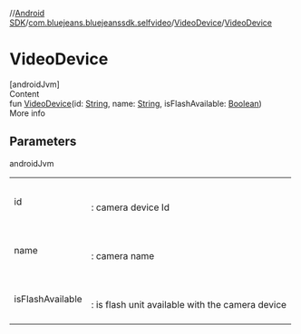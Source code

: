 //[Android SDK](../../../index.md)/[com.bluejeans.bluejeanssdk.selfvideo](../index.md)/[VideoDevice](index.md)/[VideoDevice](-video-device.md)



# VideoDevice  
[androidJvm]  
Content  
fun [VideoDevice](-video-device.md)(id: [String](https://kotlinlang.org/api/latest/jvm/stdlib/kotlin/-string/index.html), name: [String](https://kotlinlang.org/api/latest/jvm/stdlib/kotlin/-string/index.html), isFlashAvailable: [Boolean](https://kotlinlang.org/api/latest/jvm/stdlib/kotlin/-boolean/index.html))  
More info  


## Parameters  
  
androidJvm  
  
| | |
|---|---|
| <a name="com.bluejeans.bluejeanssdk.selfvideo/VideoDevice/VideoDevice/#kotlin.String#kotlin.String#kotlin.Boolean/PointingToDeclaration/"></a>id| <a name="com.bluejeans.bluejeanssdk.selfvideo/VideoDevice/VideoDevice/#kotlin.String#kotlin.String#kotlin.Boolean/PointingToDeclaration/"></a><br><br>: camera device Id<br><br>|
| <a name="com.bluejeans.bluejeanssdk.selfvideo/VideoDevice/VideoDevice/#kotlin.String#kotlin.String#kotlin.Boolean/PointingToDeclaration/"></a>name| <a name="com.bluejeans.bluejeanssdk.selfvideo/VideoDevice/VideoDevice/#kotlin.String#kotlin.String#kotlin.Boolean/PointingToDeclaration/"></a><br><br>: camera name<br><br>|
| <a name="com.bluejeans.bluejeanssdk.selfvideo/VideoDevice/VideoDevice/#kotlin.String#kotlin.String#kotlin.Boolean/PointingToDeclaration/"></a>isFlashAvailable| <a name="com.bluejeans.bluejeanssdk.selfvideo/VideoDevice/VideoDevice/#kotlin.String#kotlin.String#kotlin.Boolean/PointingToDeclaration/"></a><br><br>: is flash unit available with the camera device<br><br>|
  
  



